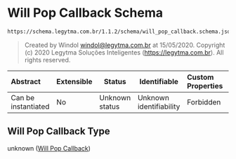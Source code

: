 # Will Pop Callback Schema

```txt
https://schema.legytma.com.br/1.1.2/schema/will_pop_callback.schema.json
```




> Created by Windol [windol@legytma.com.br](mailto:windol@legytma.com.br) at 15/05/2020.
> Copyright (c) 2020 Legytma Soluções Inteligentes (<https://legytma.com.br>). All rights reserved.
>

| Abstract            | Extensible | Status         | Identifiable            | Custom Properties | Additional Properties | Access Restrictions | Defined In                                                                                      |
| :------------------ | ---------- | -------------- | ----------------------- | :---------------- | --------------------- | ------------------- | ----------------------------------------------------------------------------------------------- |
| Can be instantiated | No         | Unknown status | Unknown identifiability | Forbidden         | Allowed               | none                | [will_pop_callback.schema.json](../schema/will_pop_callback.schema.json) |

## Will Pop Callback Type

unknown ([Will Pop Callback](will_pop_callback.md))
